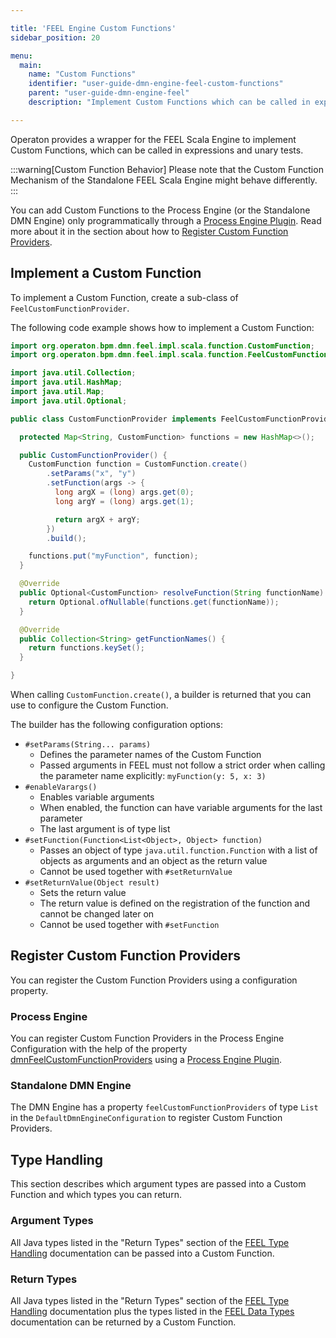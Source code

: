 ```yaml
---

title: 'FEEL Engine Custom Functions'
sidebar_position: 20

menu:
  main:
    name: "Custom Functions"
    identifier: "user-guide-dmn-engine-feel-custom-functions"
    parent: "user-guide-dmn-engine-feel"
    description: "Implement Custom Functions which can be called in expressions"

---
```


Operaton provides a wrapper for the FEEL Scala Engine to implement Custom Functions, which can be
called in expressions and unary tests.

:::warning[Custom Function Behavior]
Please note that the Custom Function Mechanism of the Standalone FEEL Scala Engine might behave differently.
:::

You can add Custom Functions to the Process Engine (or the Standalone DMN Engine) only programmatically
through a [Process Engine Plugin]. Read more about it in the section about how to
[Register Custom Function Providers].

## Implement a Custom Function

To implement a Custom Function, create a sub-class of `FeelCustomFunctionProvider`.

The following code example shows how to implement a Custom Function:

```java
import org.operaton.bpm.dmn.feel.impl.scala.function.CustomFunction;
import org.operaton.bpm.dmn.feel.impl.scala.function.FeelCustomFunctionProvider;

import java.util.Collection;
import java.util.HashMap;
import java.util.Map;
import java.util.Optional;

public class CustomFunctionProvider implements FeelCustomFunctionProvider {

  protected Map<String, CustomFunction> functions = new HashMap<>();

  public CustomFunctionProvider() {
    CustomFunction function = CustomFunction.create()
        .setParams("x", "y")
        .setFunction(args -> {
          long argX = (long) args.get(0);
          long argY = (long) args.get(1);

          return argX + argY;
        })
        .build();

    functions.put("myFunction", function);
  }

  @Override
  public Optional<CustomFunction> resolveFunction(String functionName) {
    return Optional.ofNullable(functions.get(functionName));
  }

  @Override
  public Collection<String> getFunctionNames() {
    return functions.keySet();
  }

}
```

When calling `CustomFunction.create()`, a builder is returned that you can use to configure the Custom Function.

The builder has the following configuration options:

* `#setParams(String... params)`
   * Defines the parameter names of the Custom Function
   * Passed arguments in FEEL must not follow a strict order when calling the parameter name explicitly: `myFunction(y: 5, x: 3)`
* `#enableVarargs()`
    * Enables variable arguments
    * When enabled, the function can have variable arguments for the last parameter
    * The last argument is of type list
* `#setFunction(Function<List<Object>, Object> function)`
   * Passes an object of type <code>java.util.function.Function</code> with a list of objects as
     arguments and an object as the return value
   * Cannot be used together with `#setReturnValue`
* `#setReturnValue(Object result)`
   * Sets the return value
   * The return value is defined on the registration of the function and cannot be changed later on
   * Cannot be used together with `#setFunction`

## Register Custom Function Providers

You can register the Custom Function Providers using a configuration property.

### Process Engine

You can register Custom Function Providers in the Process Engine Configuration with the help of
the property [dmnFeelCustomFunctionProviders] using a [Process Engine Plugin].

### Standalone DMN Engine

The DMN Engine has a property `feelCustomFunctionProviders` of type `List` in the
`DefaultDmnEngineConfiguration` to register Custom Function Providers.

## Type Handling

This section describes which argument types are passed into a Custom Function and which types
you can return.

### Argument Types

All Java types listed in the "Return Types" section of the [FEEL Type Handling] documentation can be
passed into a Custom Function.

### Return Types

All Java types listed in the "Return Types" section of the [FEEL Type Handling] documentation plus
the types listed in the [FEEL Data Types] documentation can be returned by a Custom Function.

[FEEL Type Handling]: ../user-guide/dmn-engine/feel/type-handling.md#return-types
[FEEL Data Types]: https://camunda.github.io/feel-scala/1.11/feel-data-types
[Process Engine Plugin]: ../user-guide/process-engine/process-engine-plugins.md
[dmnFeelCustomFunctionProviders]: ../reference/deployment-descriptors/tags/process-engine.md#dmnFeelCustomFunctionProviders
[Register Custom Function Providers]: #register-custom-function-providers
